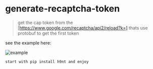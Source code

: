 # generate-recaptcha-token
> get the cap token from the [https://www.google.com/recaptcha/api2/reload?k=] thats use protobuf to get the first token

see the example here:

![example](https://github.com/h9nt/generate-recaptcha-token/assets/63129066/a2011278-cb5d-42d7-90fd-956daebdec30)

`start with pip install h9nt and enjoy `

